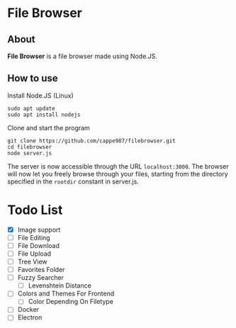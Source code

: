 # File Browser
## About
**File Browser** is a file browser made using Node.JS.

## How to use
Install Node.JS (Linux)
```
sudo apt update
sudo apt install nodejs
```
Clone and start the program
```
git clone https://github.com/cappe987/filebrowser.git
cd filebrowser
node server.js
```
The server is now accessible through the URL `localhost:3000`. The browser will now let you freely browse through your files, starting from the directory specified in the `rootdir` constant in server.js.

# Todo List

- [X] Image support
- [ ] File Editing
- [ ] File Download
- [ ] File Upload
- [ ] Tree View
- [ ] Favorites Folder
- [ ] Fuzzy Searcher 
  - [ ] Levenshtein Distance
- [ ] Colors and Themes For Frontend 
  - [ ] Color Depending On Filetype 
- [ ] Docker
- [ ] Electron
